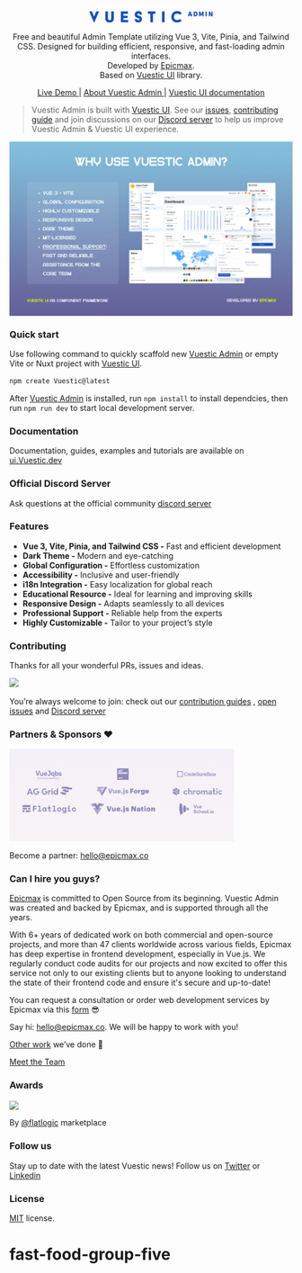 <p align="center">
  <a href="https://Vuestic.dev" target="_blank">
    <img alt="Vuestic UI Logo" width="220" src="./.github/assets/Vuestic-admin-logo.png">
  </a>
</p>

<p align="center">
  Free and beautiful Admin Template utilizing Vue 3, Vite, Pinia, and Tailwind CSS. Designed for building efficient, responsive, and fast-loading admin interfaces.</br>
  Developed by  <a href="https://epicmax.co">Epicmax</a>.</br>
  Based on <a href="https://ui.Vuestic.dev">Vuestic UI</a> library.
</p>

<p align="center">
  <a href="https://admin-demo.Vuestic.dev"> Live Demo </a> |
  <a href="https://admin.Vuestic.dev/"> About Vuestic Admin </a> |
  <a href="https://ui.Vuestic.dev/">Vuestic UI documentation</a>
</p>

> Vuestic Admin is built with [Vuestic UI](https://ui.Vuestic.dev). See our
> <a href="https://github.com/epicmaxco/Vuestic-ui/issues">issues</a>,
> <a href="https://ui.Vuestic.dev/en/contribution/guide">contributing guide</a> and join discussions on our
> <a href="https://discord.gg/jTKTjj2weV">Discord server</a> to help us improve Vuestic Admin & Vuestic UI experience.

<p align="center">
  <a href="https://admin.Vuestic.dev" target="_blank">
    <img src="./public/Vuestic-admin-image.png" align="center" width="888px"/>
  </a>
</p>

### Quick start

Use following command to quickly scaffold new [Vuestic Admin](https://admin-demo.Vuestic.dev) or empty Vite or Nuxt project with [Vuestic UI](https://ui.Vuestic.dev).

```bash
npm create Vuestic@latest
```

After [Vuestic Admin](https://admin.Vuestic.dev) is installed, run `npm install` to install dependcies, then run `npm run dev` to start local development server.

### Documentation

Documentation, guides, examples and tutorials are available on [ui.Vuestic.dev](https://ui.Vuestic.dev)

### Official Discord Server

Ask questions at the official community [discord server](https://discord.gg/jTKTjj2weV)

### Features

- **Vue 3, Vite, Pinia, and Tailwind CSS -** Fast and efficient development
- **Dark Theme -** Modern and eye-catching
- **Global Configuration -** Effortless customization
- **Accessibility -** Inclusive and user-friendly
- **i18n Integration -** Easy localization for global reach
- **Educational Resource -** Ideal for learning and improving skills
- **Responsive Design -** Adapts seamlessly to all devices
- **Professional Support -** Reliable help from the experts
- **Highly Customizable -** Tailor to your project’s style

### Contributing

Thanks for all your wonderful PRs, issues and ideas.

<a href="https://github.com/epicmaxco/Vuestic-admin/graphs/contributors">
<img src="https://opencollective.com/Vuestic-admin/contributors.svg?width=890&button=false" />
</a>
<br>

You’re always welcome to join: check out
our <a href="https://ui.Vuestic.dev/en/contribution/guide">
contribution guides</a>
, [open issues](https://github.com/epicmaxco/Vuestic-ui/issues)
and [Discord server](https://discord.gg/jTKTjj2weV)

### Partners & Sponsors ❤️

<img src="./.github/assets/sponsors.png" loading="lazy" alt="Epicmax, vuejobs, ag-grid, flatlogic, browserstack and jetbrains" width="400px">

Become a partner: [hello@epicmax.co](mailto:hello@epicmax.co)

### Can I hire you guys?

[Epicmax](https://epicmax.co) is committed to Open Source from its beginning. Vuestic Admin was created and backed by Epicmax, and is supported through all the years.

With 6+ years of dedicated work on both commercial and open-source projects, and more than 47 clients worldwide across various fields, Epicmax has deep expertise in frontend development, especially in Vue.js. We regularly conduct code audits for our projects and now excited to offer this service not only to our existing clients but to anyone looking to understand the state of their frontend code and ensure it's secure and up-to-date!

You can request a consultation or order web development services by Epicmax via this [form](https://epicmax.co/contacts) 😎

Say hi: <a href="mailto:hello@epicmax.co">hello@epicmax.co</a>. We will be happy to work with you!

[Other work](https://epicmax.co) we’ve done 🤘

[Meet the Team](https://ui.Vuestic.dev/introduction/team)

### Awards

<a href="https://flatlogic.com/templates/Vuestic-vue-free-admin" target="_blank">
    <img src="https://i.imgur.com/ZeQPZ3Q.png" align="center" width="150px"/>
</a>
<p>
  By <a href="https://flatlogic.com/templates/Vuestic-vue-free-admin" target="_blank">@flatlogic</a> marketplace
</p>

### Follow us

Stay up to date with the latest Vuestic news! Follow us
on [Twitter](https://twitter.com/Vuestic_ui)
or [Linkedin](https://www.linkedin.com/company/18509340)

### License

[MIT](https://github.com/epicmaxco/Vuestic-admin/blob/master/LICENSE) license.
# fast-food-group-five
